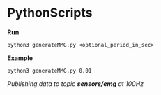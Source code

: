 # PythonScripts
<b>Run</b><br>
```
python3 generateMMG.py <optional_period_in_sec>
```

<b>Example</b>
```
python3 generateMMG.py 0.01
```

*Publishing data to topic <b>sensors/emg</b> at 100Hz*
